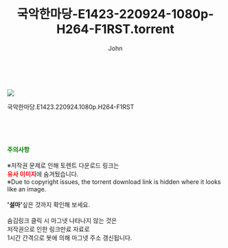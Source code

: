 ﻿---
layout: post
title:  "    국악한마당-E1423-220924-1080p-H264-F1RST.torrent"
author: John
categories: [ TV ]
tags: [  ]
image: https://torrentrj55.com/uploadfile/full/b0cde21edc0568313f103c9fba201be84acb7aad.jpg 
description: "    국악한마당-E1423-220924-1080p-H264-F1RST torrent 정보 공유"
toc: true
toc_sticky: true
---

<br>
<p><img src="https://torrentrj55.com/uploadfile/full/b0cde21edc0568313f103c9fba201be84acb7aad.jpg"/></p>
 국악한마당.E1423.220924.1080p.H264-F1RST  
    
<br><br><br>
<p data-ke-size="size16"><b><span style="color: green;">주의사항</span></b><br /><br />※저작권 문제로 인해 토렌트 다운로드 링크는<br /><b><span style="color: red;">유사 이미지</span></b>에 숨겨뒀습니다.<br />※Due to copyright issues, the torrent download link is hidden where it looks like an image.<br /><br /><b>'설마'</b>싶은 것까지 확인해 보세요.<br /><br />숨김링크 클릭 시 마그넷 나타나지 않는 것은<br />저작권으로 인한 링크만료 자료로<br />1시간 간격으로 봇에 의해 마그넷 주소 갱신됩니다.</p>
